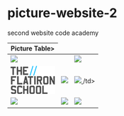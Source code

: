 # picture-website-2
second website code academy
<!DOCTYPE html>
<html>
	<head>
		<link type="text/css" rel="stylesheet" href="stylesheet.css" />
		<title>My Photo Page</title>
	</head>
	<body>
	    <table>
	    <thead>
	        <th style=colspan="3">Picture Table></th>
	    </thead>
	        <tbody>
	        <tr>
	        <td>
	        <a href="https://www.gracehopper.com">
	        <img src="https://holbertonschool.s3-us-west-1.amazonaws.com/edtech-logos/grace_hopper_academy.png" />
	        </a>
	        </td>
	        <td>
	        <a href="https://www.gracehopper.com/curriculum'>
	        <img src="http://s1.ibtimes.com/sites/www.ibtimes.com/files/styles/lg/public/2015/10/14/fullstack-academy.jpg" />
	        </a>
	        </td>
	        <td>
	        <a href="https://www.gracehopper.com/student-outcomes">
	        <img src="https://www.gracehopper.com/images/fs-photo-4.jpeg" />
	        </a>
	        </td>
	        </tr>
	        <tr>
	        <td>
	        <a href="https://flatironschool.com">
	        <img src="https://raw.githubusercontent.com/Thinkful/bootcamp-finder/master/bootcamps/flatiron-school/logo.png" />
	        </a>
	        </td>
	        <td>
	        <a href="https://flatironschool.com/campuses/nyc/">
	        <img src="http://static3.businessinsider.com/image/5176c72b6bb3f79865000000-1190-625/visit-the-flatiron-school-of-coding-where-you-can-become-a-developer-with-a-70000-salary.jpg" />
	        </a>
	        </td>
	        <td>
	        <a href="http://snip.ly/0swx3#http://blog.flatironschool.com/announcing-women-take-tech-in-partnership-with-birchbox/">
	        <img src="https://course_report_production.s3.amazonaws.com/rich/rich_files/rich_files/1818/original/flatiron-scholarship-blog-header.png" />
	        </a>
	        /td>
	        </tr>
	        <tr>
	        <td>
	        <a href="https://generalassemb.ly">
	        <img src="http://static-assets.generalassemb.ly/logos/generalassembly-open-graph.png" />
	        </a>
	        </td>
	        <td>
	        <a href="https://generalassemb.ly/education">
	        <img src="https://static01.nyt.com/images/2011/01/25/business/bits-generalassembly/bits-generalassembly-blog480.jpg" />
	        </a>
	        </td>
	        <td>
	        <a href="https://generalassemb.ly/findyourcourse">
	        <img src= "https://ga-core-production-herokuapp-com.global.ssl.fastly.net/assets/controllers/education/remotes/web-development-immersive-remote/experience-coding-environment-3479f2221f21de1cfc1d261ffff082bc.png" />
	        </a>
	        </td>
	        </tr>
	        </tbody>
        </table>
    </body>
</html>
